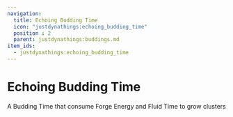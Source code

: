 ```yaml
---
navigation:
  title: Echoing Budding Time
  icon: "justdynathings:echoing_budding_time"
  position : 2
  parent: justdynathings:buddings.md
item_ids:
  - justdynathings:echoing_budding_time
---
```


# Echoing Budding Time

A Budding Time that consume Forge Energy and Fluid Time to grow clusters

<BlockImage id="justdynathings:echoing_budding_time" p:alive="false" scale="4.0"/>

<BlockImage id="justdynathings:echoing_budding_time" p:alive="true" scale="4.0"/>


<RecipeFor id="justdynathings:echoing_budding_time" />